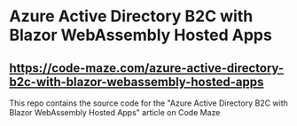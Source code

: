 # Azure Active Directory B2C with Blazor WebAssembly Hosted Apps
## https://code-maze.com/azure-active-directory-b2c-with-blazor-webassembly-hosted-apps
This repo contains the source code for the "Azure Active Directory B2C with Blazor WebAssembly Hosted Apps" article on Code Maze